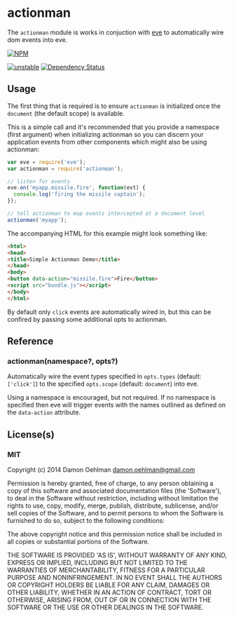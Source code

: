 # actionman

The `actionman` module is works in conjuction with
[eve](https://github.com/adobe-webplatform/eve) to automatically wire
dom events into eve.


[![NPM](https://nodei.co/npm/actionman.png)](https://nodei.co/npm/actionman/)

[![unstable](https://img.shields.io/badge/stability-unstable-yellowgreen.svg)](https://github.com/badges/stability-badges) [![Dependency Status](https://david-dm.org/DamonOehlman/actionman.svg)](https://david-dm.org/DamonOehlman/actionman) 

## Usage

The first thing that is required is to ensure `actionman` is initialized
once the `document` (the default scope) is available.

This is a simple call and it's recommended that you provide a namespace
(first argument) when initializing actionman so you can discern your
application events from other components which might also be using
actionman:

```js
var eve = require('eve');
var actionman = require('actionman');

// listen for events 
eve.on('myapp.missile.fire', function(evt) {
  console.log('firing the missile captain');
});

// tell actionman to map events intercepted at a document level 
actionman('myapp');
```

The accompanying HTML for this example might look something like:

```html
<html>
<head>
<title>Simple Actionman Demo</title>
</head>
<body>
<button data-action="missile.fire">Fire</button>
<script src="bundle.js"></script>
</body>
</html>
```

By default only `click` events are automatically wired in, but this
can be confired by passing some additional opts to actionman.

## Reference

### actionman(namespace?, opts?)

Automatically wire the event types specified in `opts.types`
(default: `['click']`) to the specified `opts.scope`
(default: `document`) into eve.

Using a namespace is encouraged, but not required.  If no namespace
is specified then eve will trigger events with the names outlined as
defined on the `data-action` attribute.

## License(s)

### MIT

Copyright (c) 2014 Damon Oehlman <damon.oehlman@gmail.com>

Permission is hereby granted, free of charge, to any person obtaining
a copy of this software and associated documentation files (the
'Software'), to deal in the Software without restriction, including
without limitation the rights to use, copy, modify, merge, publish,
distribute, sublicense, and/or sell copies of the Software, and to
permit persons to whom the Software is furnished to do so, subject to
the following conditions:

The above copyright notice and this permission notice shall be
included in all copies or substantial portions of the Software.

THE SOFTWARE IS PROVIDED 'AS IS', WITHOUT WARRANTY OF ANY KIND,
EXPRESS OR IMPLIED, INCLUDING BUT NOT LIMITED TO THE WARRANTIES OF
MERCHANTABILITY, FITNESS FOR A PARTICULAR PURPOSE AND NONINFRINGEMENT.
IN NO EVENT SHALL THE AUTHORS OR COPYRIGHT HOLDERS BE LIABLE FOR ANY
CLAIM, DAMAGES OR OTHER LIABILITY, WHETHER IN AN ACTION OF CONTRACT,
TORT OR OTHERWISE, ARISING FROM, OUT OF OR IN CONNECTION WITH THE
SOFTWARE OR THE USE OR OTHER DEALINGS IN THE SOFTWARE.
